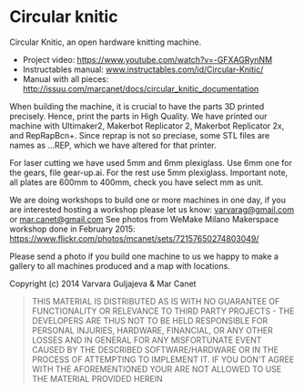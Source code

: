 Circular knitic
===============

Circular Knitic, an open hardware knitting machine. 
* Project video: https://www.youtube.com/watch?v=-GFXAGRynNM
* Instructables manual: www.instructables.com/id/Circular-Knitic/
* Manual with all pieces: http://issuu.com/marcanet/docs/circular_knitic_documentation

When building the machine, it is crucial to have the parts 3D printed precisely. Hence, print the parts in High Quality.
We have printed our machine with Ultimaker2, Makerbot Replicator 2, Makerbot Replicator 2x, and RepRapBcn+. Since reprap is not so preciase, some STL files are names as ...REP, which we have altered for that printer.

For laser cutting we have used 5mm and 6mm plexiglass. Use 6mm one for the gears, file gear-up.ai. For the rest use 5mm plexiglass. Important note, all plates are 600mm to 400mm, check you have select mm as unit. 

We are doing workshops to build one or more machines in one day, if you are interested hosting a workshop please let us know:
varvarag@gmail.com  or mar.canet@gmail.com See photos from WeMake Milano Makerspace workshop done in February 2015: https://www.flickr.com/photos/mcanet/sets/72157650274803049/

Please send a photo if you build one machine to us we happy to make a gallery to all machines produced and a map with locations.

Copyright (c) 2014 Varvara Guljajeva & Mar Canet 


> THIS MATERIAL IS DISTRIBUTED AS IS WITH NO GUARANTEE OF FUNCTIONALITY OR RELEVANCE TO THIRD PARTY PROJECTS - THE DEVELOPERS ARE THUS NOT TO BE HELD RESPONSIBLE FOR PERSONAL INJURIES, HARDWARE, FINANCIAL, OR ANY OTHER LOSSES AND IN GENERAL FOR ANY MISFORTUNATE EVENT CAUSED BY THE DESCRIBED SOFTWARE/HARDWARE OR IN THE PROCESS OF ATTEMPTING TO IMPLEMENT IT. IF YOU DON'T AGREE WITH THE AFOREMENTIONED YOUR ARE NOT ALLOWED TO USE THE MATERIAL PROVIDED HEREIN
